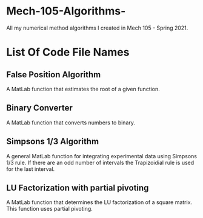 # Mech-105-Algorithms-
All my numerical method algorithms I created in Mech 105 - Spring 2021.
# List Of Code File Names
## False Position Algorithm
A MatLab function that estimates the root of a given function.
## Binary Converter
A MatLab function that converts numbers to binary.
## Simpsons 1/3 Algorithm
A general MatLab function for integrating experimental data using Simpsons 1/3 rule. If there are an odd number of intervals the Trapizoidial rule is used for the last interval.  
## LU Factorization with partial pivoting
A MatLab function that determines the LU factorization of a square matrix. This function uses partial pivoting. 
